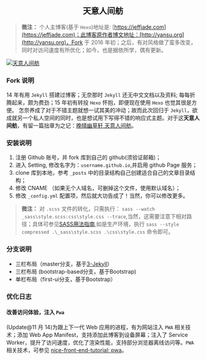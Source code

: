 <h2 align="center">天意人间舫</h2>

>**微注：** 个人主博客(基于 `Hexo`)地址是: [https://jeffjade.com](https://jeffjade.com)；此博客原作者博文地址：[http://yansu.org](http://yansu.org)，Fork 于 2016 年初；之后，有对风格做了蛮多改变，同时对访问速度有所优化；如今，也是据依所学，偶有更新。

[![天意人间舫](https://i.loli.net/2017/08/03/5983094a78592.jpg)](https://imgly.net/i/CfH)

### Fork 说明
14 年有用 `Jekyll` 搭建过博客；无奈那时 `Jekyll` 还无中文文档以及资料; 每每折腾起来，颇为费劲；15 年初有转投 `Hexo` 怀抱，即便现在使用 `Hexo` 也觉其很是方便。
怎奈养成了对于不错主题就想一试其美的冲动；故而此次回归于 `Jekyll`，欲成就另一个私人空间的同时，也是想试用下写得不错的响应式主题。对于这**天意人间舫**，有留一篇拙章为之记：[晚晴幽草轩,天意人间舫](https://jeffjade.com/2016/01/22/2016-01-22-jeffjade-and-nicejade/)。

### 安装说明

1. 注册 Github 账号，并 fork 库到自己的 github(须验证邮箱)；
2. 进入 Setting, 修改名字为：`username.github.io`,并启用 github Page 服务；
3. clone 库到本地，参考 `_posts` 中的目录结构自己创建适合自己的文章目录结构；
4. 修改 CNAME （如果无个人域名，可删掉这个文件，使用默认域名）；
5. 修改 `_config.yml` 配置项，然后就大功告成了！当然，你可以修改更多。

>**微注：** 对 `.scss` 文件的转化，只需执行： `sass --watch _sass\style.scss:css\style.css --trace`,当然，这需要注意下相对路径；具体可参见[SASS用法指南](http://www.ruanyifeng.com/blog/2012/06/sass.html),如是生产环境，执行 `sass --style compressed .\_sass\style.scss .\css\style.css` 命令即可。

### 分支说明

- 三栏布局（master分支，基于[3-Jekyll](https://github.com/P233/3-Jekyll)）
- 三栏布局 (bootstrap-based分支，基于Bootstrap)
- 单栏布局（first-ui分支，基于Bootstrap）

### 优化日志

#### 改善访问体验，注入 `Pwa`

(Update@11 月 14)为跟上下一代 Web 应用的进程，有为网站注入 `PWA` 相关技术；添加 Web App Manifest，支持添加此博客到设备屏幕；注入了 Service Worker，提升了访问速度，优化了渲染性能，支持部分浏览器离线访问等。`PWA` 相关技术，可参见 [nice-front-end-tutorial: pwa](https://github.com/nicejade/nice-front-end-tutorial/blob/master/tutorial/pwa-tutorial.md)。


